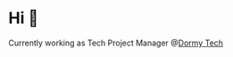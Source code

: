 # Hi 👋

Currently working as Tech Project Manager @[Dormy Tech](https://www.dormy.com/sv/Lediga-jobb)
